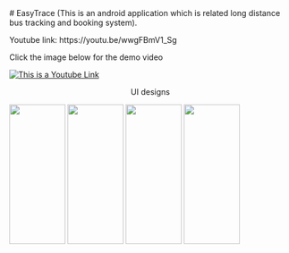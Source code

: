 <head><link rel="stylesheet" href="styles.css"></head>
# EasyTrace (This is an android application which is related long distance bus tracking and booking system).
<p>Youtube link: https://youtu.be/wwgFBmV1_Sg</p>

Click the image below for the demo video

[![This is a Youtube Link](https://raw.githubusercontent.com/Nivesh98/EasyTrace/main/Assests/youtube%20thumbnail.png)](https://youtu.be/wwgFBmV1_Sg)

<p align="center">UI designs</p>

<div class="image-container">
   <img src="https://raw.githubusercontent.com/Nivesh98/EasyTrace/main/Assests/1%20(1).png" width="100" height="250">
   <img src="https://raw.githubusercontent.com/Nivesh98/EasyTrace/main/Assests/3.jpg" width="100" height="250">
   <img src="https://raw.githubusercontent.com/Nivesh98/EasyTrace/main/Assests/4.jpg" width="100" height="250">
   <img src="https://raw.githubusercontent.com/Nivesh98/EasyTrace/main/Assests/5.png" width="100" height="250">
</div>


